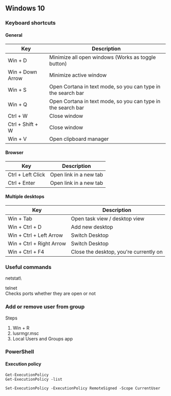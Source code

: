 ## Windows 10

### Keyboard shortcuts
#### General
Key | Description 
-- | --
Win + D | Minimize all open windows (Works as toggle button)
Win + Down Arrow | Minimize active window
Win + S | Open Cortana in text mode, so you can type in the search bar
Win + Q | Open Cortana in text mode, so you can type in the search bar
Ctrl + W | Close window
Ctrl + Shift + W | Close window
Win + V | Open clipboard manager
#### Browser
Key | Description
-- | --
Ctrl + Left Click | Open link in a new tab
Ctrl + Enter | Open link in a new tab
#### Multiple desktops
Key | Description
-- | --
Win + Tab | Open task view / desktop view
Win + Ctrl + D | Add new desktop
Win + Ctrl + Left Arrow | Switch Desktop
Win + Ctrl + Right Arrow  | Switch Desktop
Win + Ctrl + F4 | Close the desktop, you're currently on

### Useful commands
netstat\

telnet\
Checks ports whether they are open or not

### Add or remove user from group
Steps
1. Win + R
2. lusrmgr.msc
3. Local Users and Groups app

### PowerShell
#### Execution policy

```Get-ExecutionPolicy```\
```Get-ExecutionPolicy -list```

```Set-ExecutionPolicy -ExecutionPolicy RemoteSigned -Scope CurrentUser```
